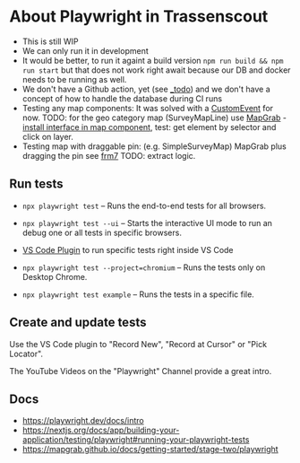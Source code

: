 # About Playwright in Trassenscout

- This is still WIP
- We can only run it in development
- It would be better, to run it againt a build version `npm run build && npm run start` but that does not work right await because our DB and docker needs to be running as well.
- We don't have a Github action, yet (see [\_todo](./_todo/)) and we don't have a concept of how to handle the database during CI runs
- Testing any map components: It was solved with a [CustomEvent](./_utils/customMapLoadedEvent.ts) for now. TODO: for the geo category map (SurveyMapLine) use [MapGrab](https://mapgrab.github.io/docs/getting-started/stage-two/playwright) - [install interface in map component](src/app/beteiligung/_components/form/map/installMapGrab.ts), test: get element by selector and click on layer.
- Testing map with draggable pin: (e.g. SimpleSurveyMap) MapGrab plus dragging the pin see [frm7](./survey-frm7.spec.ts) TODO: extract logic.

## Run tests

- `npx playwright test` – Runs the end-to-end tests for all browsers.

- `npx playwright test --ui` – Starts the interactive UI mode to run an debug one or all tests in specific browsers.

- [VS Code Plugin](https://marketplace.visualstudio.com/items?itemName=ms-playwright.playwright) to run specific tests right inside VS Code

- `npx playwright test --project=chromium` – Runs the tests only on Desktop Chrome.

- `npx playwright test example` – Runs the tests in a specific file.

## Create and update tests

Use the VS Code plugin to "Record New", "Record at Cursor" or "Pick Locator".

The YouTube Videos on the "Playwright" Channel provide a great intro.

## Docs

- https://playwright.dev/docs/intro
- https://nextjs.org/docs/app/building-your-application/testing/playwright#running-your-playwright-tests
- https://mapgrab.github.io/docs/getting-started/stage-two/playwright

